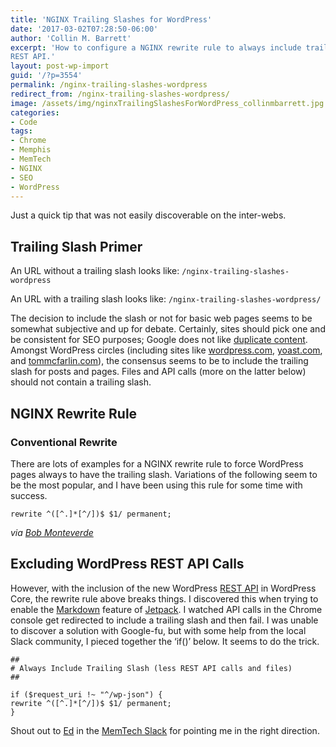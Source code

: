```yaml
---
title: 'NGINX Trailing Slashes for WordPress'
date: '2017-03-02T07:28:50-06:00'
author: 'Collin M. Barrett'
excerpt: 'How to configure a NGINX rewrite rule to always include trailing slashes in WordPress while not breaking the
REST API.'
layout: post-wp-import
guid: '/?p=3554'
permalink: /nginx-trailing-slashes-wordpress
redirect_from: /nginx-trailing-slashes-wordpress/
image: /assets/img/nginxTrailingSlashesForWordPress_collinmbarrett.jpg
categories:
- Code
tags:
- Chrome
- Memphis
- MemTech
- NGINX
- SEO
- WordPress
---
```


Just a quick tip that was not easily discoverable on the inter-webs.

## Trailing Slash Primer

An URL without a trailing slash looks like: `/nginx-trailing-slashes-wordpress`

An URL with a trailing slash looks like: `/nginx-trailing-slashes-wordpress/`

The decision to include the slash or not for basic web pages seems to be somewhat subjective and up for debate.
Certainly, sites should pick one and be consistent for SEO purposes; Google does not like [duplicate
content](https://webmasters.googleblog.com/2010/04/to-slash-or-not-to-slash.html). Amongst WordPress circles (including
sites like [wordpress.com](https://wordpress.com), [yoast.com](https://yoast.com/), and
[tommcfarlin.com](https://tommcfarlin.com/trailing-slash-in-wordpress/)), the consensus seems to be to include the
trailing slash for posts and pages. Files and API calls (more on the latter below) should not contain a trailing slash.

## NGINX Rewrite Rule

### Conventional Rewrite

There are lots of examples for a NGINX rewrite rule to force WordPress pages always to have the trailing slash.
Variations of the following seem to be the most popular, and I have been using this rule for some time with success.

```
rewrite ^([^.]*[^/])$ $1/ permanent;

```

*via [Bob
Monteverde](https://stackoverflow.com/questions/645853/add-slash-to-the-end-of-every-url-need-rewrite-rule-for-nginx/3912675)*

## Excluding WordPress REST API Calls

However, with the inclusion of the new WordPress [REST API](http://v2.wp-api.org/) in WordPress Core, the rewrite rule
above breaks things. I discovered this when trying to enable the [Markdown](https://jetpack.com/support/markdown/)
feature of [Jetpack](https://jetpack.com/). I watched API calls in the Chrome console get redirected to include a
trailing slash and then fail. I was unable to discover a solution with Google-fu, but with some help from the local
Slack community, I pieced together the ‘if()’ below. It seems to do the trick.

```
##
# Always Include Trailing Slash (less REST API calls and files)
##

if ($request_uri !~ "^/wp-json") {
rewrite ^([^.]*[^/])$ $1/ permanent;
}

```

Shout out to [Ed](https://twitter.com/edyesed) in the [MemTech
Slack](https://memphistechnology.org/blog/2015/05/19/join-memtech-on-slack-chat/) for pointing me in the right
direction.